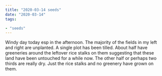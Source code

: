 ```yaml
---
title: "2020-03-14 seeds"
date: "2020-03-14"
tags:

- "seeds"
---
```


Windy day today esp in the afternoon. The majority of the fields in my left and right are unplanted. A single plot has been tilled. About half have greeneries around the leftover rice stalks on them suggesting that these land have been untouched for a while now. The other half or perhaps two thirds are really dry. Just the rice stalks and no greenery have grown on them.